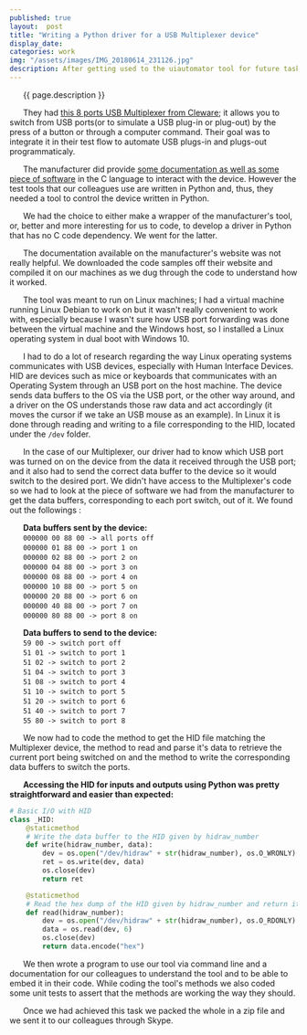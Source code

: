 ```yaml
---
published: true
layout:  post
title: "Writing a Python driver for a USB Multiplexer device"
display_date:
categories: work
img: "/assets/images/IMG_20180614_231126.jpg"
description: After getting used to the uiautomator tool for future tasks we were asked to write a driver for a device our colleagues needed to use in their test environment.
---
```


&nbsp;&nbsp;&nbsp;&nbsp;&nbsp;&nbsp;{{ page.description }}

&nbsp;&nbsp;&nbsp;&nbsp;&nbsp;&nbsp;They had [this 8 ports USB Multiplexer from Cleware](http://www.cleware.info/data/usb_multiplexer_1x8_E.html); it allows you to switch from USB ports(or to simulate a USB plug-in or plug-out) by the press of a button or through a computer command. Their goal was to integrate it in their test flow to automate USB plugs-in and plugs-out programmaticaly.

&nbsp;&nbsp;&nbsp;&nbsp;&nbsp;&nbsp;The manufacturer did provide [some documentation as well as some piece of software](http://www.cleware.info/data/linux_E.html) in the C language to interact with the device. However the test tools that our colleagues use are written in Python and, thus, they needed a tool to control the device written in Python.

&nbsp;&nbsp;&nbsp;&nbsp;&nbsp;&nbsp;We had the choice to either make a wrapper of the manufacturer's tool, or, better and more interesting for us to code, to develop a driver in Python that has no C code dependency. We went for the latter.

&nbsp;&nbsp;&nbsp;&nbsp;&nbsp;&nbsp;The documentation available on the manufacturer's website was not really helpful. We downloaded the code samples off their website and compiled it on our machines as we dug through the code to understand how it worked.

&nbsp;&nbsp;&nbsp;&nbsp;&nbsp;&nbsp;The tool was meant to run on Linux machines; I had a virtual machine running Linux Debian to work on but it wasn't really convenient to work with, especially because I wasn't sure how USB port forwarding was done between the virtual machine and the Windows host, so I installed a Linux operating system in dual boot with Windows 10.

&nbsp;&nbsp;&nbsp;&nbsp;&nbsp;&nbsp;I had to do a lot of research regarding the way Linux operating systems communicates with USB devices, especially with Human Interface Devices. HID are devices such as mice or keyboards that communicates with an Operating System through an USB port on the host machine. The device sends data buffers to the OS via the USB port, or the other way around, and a driver on the OS understands those raw data and act accordingly (it moves the cursor if we take an USB mouse as an example). In Linux it is done through reading and writing to a file corresponding to the HID, located under the `/dev` folder.

&nbsp;&nbsp;&nbsp;&nbsp;&nbsp;&nbsp;In the case of our Multiplexer, our driver had to know which USB port was turned on on the device from the data it received through the USB port; and it also had to send the correct data buffer to the device so it would switch to the desired port. We didn't have access to the Multiplexer's code so we had to look at the piece of software we had from the manufacturer to get the data buffers, corresponding to each port switch, out of it. We found out the followings :

&nbsp;&nbsp;&nbsp;&nbsp;&nbsp;&nbsp;__Data buffers sent by the device:__  
&nbsp;&nbsp;&nbsp;&nbsp;&nbsp;&nbsp;`000000 00 88 00 -> all ports off`  
&nbsp;&nbsp;&nbsp;&nbsp;&nbsp;&nbsp;`000000 01 88 00 -> port 1 on`  
&nbsp;&nbsp;&nbsp;&nbsp;&nbsp;&nbsp;`000000 02 88 00 -> port 2 on`  
&nbsp;&nbsp;&nbsp;&nbsp;&nbsp;&nbsp;`000000 04 88 00 -> port 3 on`  
&nbsp;&nbsp;&nbsp;&nbsp;&nbsp;&nbsp;`000000 08 88 00 -> port 4 on`  
&nbsp;&nbsp;&nbsp;&nbsp;&nbsp;&nbsp;`000000 10 88 00 -> port 5 on`  
&nbsp;&nbsp;&nbsp;&nbsp;&nbsp;&nbsp;`000000 20 88 00 -> port 6 on`  
&nbsp;&nbsp;&nbsp;&nbsp;&nbsp;&nbsp;`000000 40 88 00 -> port 7 on`  
&nbsp;&nbsp;&nbsp;&nbsp;&nbsp;&nbsp;`000000 80 88 00 -> port 8 on`  

&nbsp;&nbsp;&nbsp;&nbsp;&nbsp;&nbsp;__Data buffers to send to the device:__  
&nbsp;&nbsp;&nbsp;&nbsp;&nbsp;&nbsp;`59 00 -> switch port off`  
&nbsp;&nbsp;&nbsp;&nbsp;&nbsp;&nbsp;`51 01 -> switch to port 1`  
&nbsp;&nbsp;&nbsp;&nbsp;&nbsp;&nbsp;`51 02 -> switch to port 2`  
&nbsp;&nbsp;&nbsp;&nbsp;&nbsp;&nbsp;`51 04 -> switch to port 3`  
&nbsp;&nbsp;&nbsp;&nbsp;&nbsp;&nbsp;`51 08 -> switch to port 4`  
&nbsp;&nbsp;&nbsp;&nbsp;&nbsp;&nbsp;`51 10 -> switch to port 5`  
&nbsp;&nbsp;&nbsp;&nbsp;&nbsp;&nbsp;`51 20 -> switch to port 6`  
&nbsp;&nbsp;&nbsp;&nbsp;&nbsp;&nbsp;`51 40 -> switch to port 7`  
&nbsp;&nbsp;&nbsp;&nbsp;&nbsp;&nbsp;`55 80 -> switch to port 8`

&nbsp;&nbsp;&nbsp;&nbsp;&nbsp;&nbsp;We now had to code the method to get the HID file matching the Multiplexer device, the method to read and parse it's data to retrieve the current port being switched on and the method to write the corresponding data buffers to switch the ports.

&nbsp;&nbsp;&nbsp;&nbsp;&nbsp;&nbsp;__Accessing the HID for inputs and outputs using Python was pretty straightforward and easier than expected:__
```python
# Basic I/O with HID
class _HID:
    @staticmethod
    # Write the data buffer to the HID given by hidraw_number
    def write(hidraw_number, data):
        dev = os.open("/dev/hidraw" + str(hidraw_number), os.O_WRONLY)
        ret = os.write(dev, data)
        os.close(dev)
        return ret

    @staticmethod
    # Read the hex dump of the HID given by hidraw_number and return it as a string
    def read(hidraw_number):
        dev = os.open("/dev/hidraw" + str(hidraw_number), os.O_RDONLY)
        data = os.read(dev, 6)
        os.close(dev)
        return data.encode("hex")

```

&nbsp;&nbsp;&nbsp;&nbsp;&nbsp;&nbsp;We then wrote a program to use our tool via command line and a documentation for our colleagues to understand the tool and to be able to embed it in their code. While coding the tool's methods we also coded some unit tests to assert that the methods are working the way they should.

&nbsp;&nbsp;&nbsp;&nbsp;&nbsp;&nbsp;Once we had achieved this task we packed the whole in a zip file and we sent it to our colleagues through Skype.
